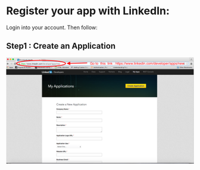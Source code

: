 Register your app with LinkedIn:
================================

Login into your account. Then follow:

Step1 : Create an Application
-----
![Step1](images/step1.png?raw=true)